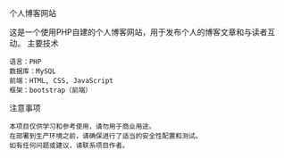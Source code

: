 个人博客网站

这是一个使用PHP自建的个人博客网站，用于发布个人的博客文章和与读者互动。
主要技术

    语言：PHP
    数据库：MySQL
    前端：HTML, CSS, JavaScript
    框架：bootstrap（前端）

注意事项

    本项目仅供学习和参考使用，请勿用于商业用途。
    在部署到生产环境之前，请确保进行了适当的安全性配置和测试。
    如有任何问题或建议，请联系项目作者。
